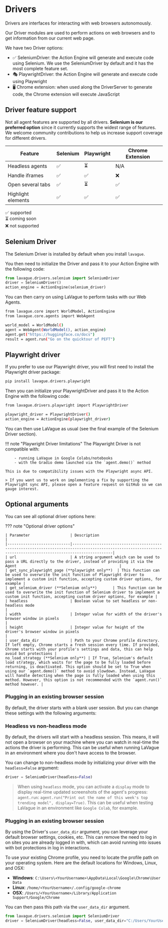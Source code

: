 
# Drivers

Drivers are interfaces for interacting with web browsers autonomously.

Our Driver modules are used to perform actions on web browsers and to get information from our current web page.

We have two Driver options:

- ✅ SeleniumDriver: the Action Engine will generate and execute code using Selenium. We use the SeleniumDriver by default and it has the most complete feature set. 
- 🎭 PlaywrightDriver: the Action Engine will generate and execute code using Playwright
- 🖥️ Chrome extension: when used along the DriverServer to generate code, the Chrome extension will execute JavaScript

## Driver feature support

Not all agent features are supported by all drivers. **Selenium is our preferred option** since it currently supports the widest range of features. We welcome community contributions to help us increase support coverage for different drivers.


| Feature                  | Selenium  | Playwright       | Chrome Extension                     |
|--------------------------|-----------|------------------|--------------------------------------|
| Headless agents    | ✅ | ⏳ | N/A |
| Handle iframes     | ✅ | ✅ | ❌ |
| Open several tabs  | ✅ | ⏳ | ✅  |
| Highlight elements | ✅ | ✅  | ✅ |


✅ supported  
⏳ coming soon  
❌ not supported 

## Selenium Driver

The Selenium Driver is installed by default when you install `lavague`.

You then need to initialize the Driver and pass it to your Action Engine with the following code:

```python
from lavague.drivers.selenium import SeleniumDriver
driver = SeleniumDriver()
action_engine = ActionEngine(selenium_driver)
```

You can then carry on using LaVague to perform tasks with our Web Agents.

```bash
from lavague.core import WorldModel, ActionEngine
from lavague.core.agents import WebAgent

world_model = WorldModel()
agent = WebAgent(WorldModel(), action_engine)
agent.get("https://huggingface.co/docs")
result = agent.run("Go on the quicktour of PEFT")
```

## Playwright driver

If you prefer to use our Playwright driver, you will first need to install the Playwright driver package:

```bash
pip install lavague.drivers.playwright
```

Then you can initialize your PlaywrightDriver and pass it to the Action Engine with the following code:

```bash
from lavague.drivers.playwright import PlaywrightDriver

playwright_driver = PlaywrightDriver()
action_engine = ActionEngine(playwright_driver)
```

You can then use LaVague as usual (see the final example of the Selenium Driver section).

!!! note "Playwright Driver limitations"
    The Playwright Driver is not compatible with:

        - running LaVague in Google Colabs/notebooks
        - with the Gradio demo launched via the `agent.demo()` method
        
    This is due to compatibility issues with the Playwright async API. 

    > If you want us to work on implementing a fix by supporting the Playwright sync API, please open a feature request on GitHub so we can gauge interest.

## Optional arguments

You can see all optional driver options here:

??? note "Optional driver options"

    | Parameter                  | Description                                                                                                                                                  |
    |----------------------------|--------------------------------------------------------------------------------------------------------------------------------------------------------------|
    | url                        | A string argument which can be used to pass a URL directly to the driver, instead of providing it via the Agent                                              |
    | get_sync_playwright_page (**playwright only**)  | This function can be used to overwrite the init function of Playwright driver to implement a custom init function, accepting custom driver options, for example |
    | get_selenium_driver (**Selenium only**)       | This function can be used to overwrite the init function of Selenium driver to implement a custom init function, accepting custom driver options, for example |
    | headless                   | Boolean value to set headless or non-headless mode                                                                                                            |
    | width                      | Integer value for width of the driver's browser window in pixels                                                                                              |
    | height                     | Integer value for height of the driver's browser window in pixels                                                                                             |
    | user_data_dir              | Path to your Chrome profile directory. If left empty, Chrome starts a fresh session every time. If provided, Chrome starts with your profile's settings and data, this can help avoid bot protections |
    no_load_strategy (**Selenium only**) | If True, Selenium's default load strategy, which waits for the page to be fully loaded before returning, is deactivated. This option should be set to True when using our `agent.demo()` method to avoid slowdown. Instead, LaVague will handle detecting when the page is fully loaded when using this method. However, this option is not recommended with the `agent.run()` method however. |

### Plugging in an existing browser session

By default, the driver starts with a blank user session. But you can change these settings with the following arguments:

### Headless vs non-headless mode

By default, the drivers will start with a headless session. This means, it will not open a browser on your machine where you can watch in real-time the actions the driver is performing. This can be useful when running LaVague in an environment where you don't have access to the browser.

You can change to non-headless mode by initializing your driver with the `headless=False` argument: 
```python
driver = SeleniumDriver(headless=False)
```

> When using `headless` mode, you can activate a `display` mode to display real-time updated screenshots of the agent's progress: `agent.run`: `agent.run("Print out the name of this week's top trending model", display=True)`. This can be useful when testing LaVague in an environment like `Google Colab`, for example.

### Plugging in an existing browser session

By using the Driver's `user_data_dir` argument, you can leverage your default browser settings, cookies, etc. This can remove the need to log in on sites you are already logged in with, which can avoid running into issues with bot protections in log in interactions.

To use your existing Chrome profile, you need to locate the profile path on your operating system. Here are the default locations for Windows, Linux, and OSX:

- **Windows**: `C:\Users\<YourUsername>\AppData\Local\Google\Chrome\User Data`
- **Linux**: `/home/<YourUsername>/.config/google-chrome`
- **OSX**: `/Users/<YourUsername>/Library/Application Support/Google/Chrome`

You can then pass this path via the `user_data_dir` argument.

```python
from lavague.drivers.selenium import SeleniumDriver
driver = SeleniumDriver(headless=False, user_data_dir="C:/Users/YourUsername/AppData/Local/Google/Chrome/User Data")
```